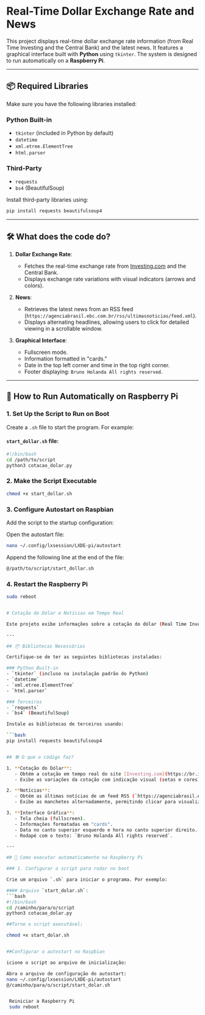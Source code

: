 # Real-Time Dollar Exchange Rate and News

This project displays real-time dollar exchange rate information (from Real Time Investing and the Central Bank) and the latest news. It features a graphical interface built with **Python** using `tkinter`. The system is designed to run automatically on a **Raspberry Pi**.

---

## 📦 Required Libraries

Make sure you have the following libraries installed:

### Python Built-in
- `tkinter` (included in Python by default)
- `datetime`
- `xml.etree.ElementTree`
- `html.parser`

### Third-Party
- `requests`
- `bs4` (BeautifulSoup)

Install third-party libraries using:

```bash
pip install requests beautifulsoup4
```

---

## 🛠️ What does the code do?

1. **Dollar Exchange Rate**:
   - Fetches the real-time exchange rate from [Investing.com](https://www.investing.com) and the Central Bank.
   - Displays exchange rate variations with visual indicators (arrows and colors).

2. **News**:
   - Retrieves the latest news from an RSS feed (`https://agenciabrasil.ebc.com.br/rss/ultimasnoticias/feed.xml`).
   - Displays alternating headlines, allowing users to click for detailed viewing in a scrollable window.

3. **Graphical Interface**:
   - Fullscreen mode.
   - Information formatted in "cards."
   - Date in the top left corner and time in the top right corner.
   - Footer displaying: `Bruno Holanda All rights reserved`.

---

## 🚀 How to Run Automatically on Raspberry Pi

### 1. Set Up the Script to Run on Boot

Create a `.sh` file to start the program. For example:

#### `start_dollar.sh` file:
```bash
#!/bin/bash
cd /path/to/script
python3 cotacao_dolar.py
```

### 2. Make the Script Executable
```bash
chmod +x start_dollar.sh
```

### 3. Configure Autostart on Raspbian

Add the script to the startup configuration:

Open the autostart file:
```bash
nano ~/.config/lxsession/LXDE-pi/autostart
```

Append the following line at the end of the file:
```bash
@/path/to/script/start_dollar.sh
```

### 4. Restart the Raspberry Pi
```bash
sudo reboot


# Cotação do Dólar e Notícias em Tempo Real

Este projeto exibe informações sobre a cotação do dólar (Real Time Investing e Banco Central) e as últimas notícias, com uma interface gráfica desenvolvida em Python usando o `tkinter`. Ele foi projetado para ser executado automaticamente em uma Raspberry Pi.

---

## 📦 Bibliotecas Necessárias

Certifique-se de ter as seguintes bibliotecas instaladas:

### Python Built-in
- `tkinter` (incluso na instalação padrão do Python)
- `datetime`
- `xml.etree.ElementTree`
- `html.parser`

### Terceiros
- `requests`
- `bs4` (BeautifulSoup)

Instale as bibliotecas de terceiros usando:

```bash
pip install requests beautifulsoup4


## 🛠️ O que o código faz?

1. **Cotação do Dólar**:
   - Obtém a cotação em tempo real do site [Investing.com](https://br.investing.com) e do Banco Central.
   - Exibe as variações da cotação com indicação visual (setas e cores).

2. **Notícias**:
   - Obtém as últimas notícias de um feed RSS (`https://agenciabrasil.ebc.com.br/rss/ultimasnoticias/feed.xml`).
   - Exibe as manchetes alternadamente, permitindo clicar para visualizar os detalhes em uma janela com rolagem.

3. **Interface Gráfica**:
   - Tela cheia (fullscreen).
   - Informações formatadas em "cards".
   - Data no canto superior esquerdo e hora no canto superior direito.
   - Rodapé com o texto: `Bruno Holanda All rights reserved`.

---

## 🚀 Como executar automaticamente na Raspberry Pi

### 1. Configurar o script para rodar no boot

Crie um arquivo `.sh` para iniciar o programa. Por exemplo:

#### Arquivo `start_dolar.sh`:
```bash
#!/bin/bash
cd /caminho/para/o/script
python3 cotacao_dolar.py

##Torne o script executável:

chmod +x start_dolar.sh


##Configurar o autostart no Raspbian

icione o script ao arquivo de inicialização:

Abra o arquivo de configuração do autostart:
nano ~/.config/lxsession/LXDE-pi/autostart
@/caminho/para/o/script/start_dolar.sh


 Reiniciar a Raspberry Pi
 sudo reboot
